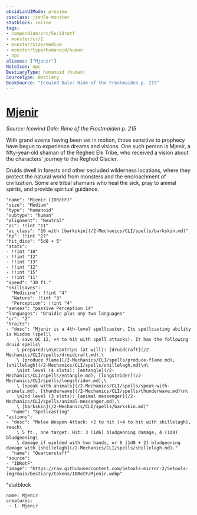 ```yaml
---
obsidianUIMode: preview
cssclass: json5e-monster
statblock: inline
tags:
- compendium/src/5e/idrotf
- monster/cr/2
- monster/size/medium
- monster/type/humanoid/human
- npc
aliases: ["Mjenir"]
NoteIcon: npc
BestiaryType: humanoid (human)
SourceType: Bestiary
BookSource: "Icewind Dale: Rime of the Frostmaiden p. 215"
---
```

# [Mjenir](2-Mechanics/CLI/bestiary/npc/mjenir-idrotf.md)
*Source: Icewind Dale: Rime of the Frostmaiden p. 215*  

With grand events having been set in motion, those sensitive to prophecy have begun to experience dreams and visions. One such person is Mjenir, a fifty-year-old shaman of the Reghed Elk Tribe, who received a vision about the characters' journey to the Reghed Glacier.

Druids dwell in forests and other secluded wilderness locations, where they protect the natural world from monsters and the encroachment of civilization. Some are tribal shamans who heal the sick, pray to animal spirits, and provide spiritual guidance.

```statblock
"name": "Mjenir (IDRotF)"
"size": "Medium"
"type": "humanoid"
"subtype": "human"
"alignment": "Neutral"
"ac": !!int "11"
"ac_class": "16 with [barkskin](/2-Mechanics/CLI/spells/barkskin.md)"
"hp": !!int "27"
"hit_dice": "5d8 + 5"
"stats":
- !!int "10"
- !!int "12"
- !!int "13"
- !!int "12"
- !!int "15"
- !!int "11"
"speed": "30 ft."
"skillsaves":
  "Medicine": !!int "4"
  "Nature": !!int "3"
  "Perception": !!int "4"
"senses": "passive Perception 14"
"languages": "Druidic plus any two languages"
"cr": "2"
"traits":
- "desc": "Mjenir is a 4th-level spellcaster. Its spellcasting ability is Wisdom (spell\
    \ save DC 12, +4 to hit with spell attacks). It has the following druid spells\
    \ prepared:\n\nCantrips (at will): [druidcraft](/2-Mechanics/CLI/spells/druidcraft.md),\
    \ [produce flame](/2-Mechanics/CLI/spells/produce-flame.md), [shillelagh](/2-Mechanics/CLI/spells/shillelagh.md)\n\
    \n1st level (4 slots): [entangle](/2-Mechanics/CLI/spells/entangle.md), [longstrider](/2-Mechanics/CLI/spells/longstrider.md),\
    \ [speak with animals](/2-Mechanics/CLI/spells/speak-with-animals.md), [thunderwave](/2-Mechanics/CLI/spells/thunderwave.md)\n\
    \n2nd level (3 slots): [animal messenger](/2-Mechanics/CLI/spells/animal-messenger.md),\
    \ [barkskin](/2-Mechanics/CLI/spells/barkskin.md)"
  "name": "Spellcasting"
"actions":
- "desc": "Melee Weapon Attack: +2 to hit (+4 to hit with shillelagh), reach\
    \ 5 ft., one target. Hit: 3 (1d6) bludgeoning damage, 4 (1d8) bludgeoning\
    \ damage if wielded with two hands, or 6 (1d8 + 2) bludgeoning damage with [shillelagh](/2-Mechanics/CLI/spells/shillelagh.md)."
  "name": "Quarterstaff"
"source":
- "IDRotF"
"image": "https://raw.githubusercontent.com/5etools-mirror-2/5etools-img/main/bestiary/tokens/IDRotF/Mjenir.webp"
```
^statblock

```encounter-table
name: Mjenir
creatures:
 - 1: Mjenir
```